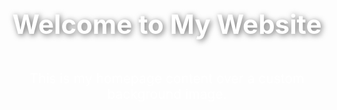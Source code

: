 <!-- Background section -->
<div style="
  background-image: url('../images/home.jpg');
  background-size: cover;
  background-position: center;
  background-repeat: no-repeat;
  height: 100vh;
  width: 100%;
  display: flex;
  flex-direction: column;
  justify-content: center;
  align-items: center;
  color: white;
  text-align: center;
">
  <h1 style="font-size: 3em; text-shadow: 2px 2px 10px rgba(0,0,0,0.6);">
    Welcome to My Website
  </h1>
  <p style="font-size: 1.5em; max-width: 600px;">
    This is my homepage content over a custom background image.
  </p>
</div>
